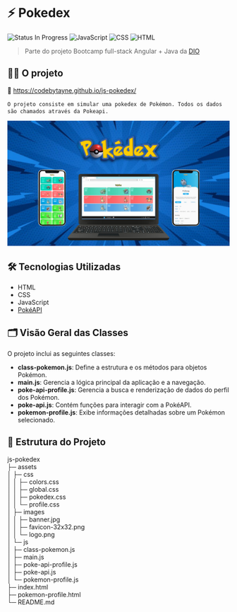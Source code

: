 
# ⚡️ Pokedex
![Status In Progress](https://img.shields.io/badge/status-in_progress-yellow) 
![JavaScript](https://img.shields.io/badge/JavaScript-FFFF00?style=flat&logo=javascript&logoColor=black)
![CSS](https://img.shields.io/badge/CSS-1572B6?style=flat&logo=css3&logoColor=white)
![HTML](https://img.shields.io/badge/HTML-E34F26?style=flat&logo=html5&logoColor=white)


> Parte do projeto Bootcamp full-stack Angular + Java da [DIO](https://web.dio.me/) 

## 👩‍💻 O projeto

🔗 https://codebytayne.github.io/js-pokedex/

    O projeto consiste em simular uma pokedex de Pokémon. Todos os dados são chamados através da Pokeapi.

![Texto alternativo](assets/images/banner.jpg)

## 🛠️ Tecnologias Utilizadas

- HTML
- CSS
- JavaScript 
- [PokéAPI](https://pokeapi.co/)

## 🗂️ Visão Geral das Classes

O projeto inclui as seguintes classes:

- **class-pokemon.js**: Define a estrutura e os métodos para objetos Pokémon.
- **main.js**: Gerencia a lógica principal da aplicação e a navegação.
- **poke-api-profile.js**: Gerencia a busca e renderização de dados do perfil dos Pokémon.
- **poke-api.js**: Contém funções para interagir com a PokéAPI.
- **pokemon-profile.js**: Exibe informações detalhadas sobre um Pokémon selecionado.

## 📂 Estrutura do Projeto

js-pokedex                    
├─ assets                     
│  ├─ css                     
│  │  ├─ colors.css           
│  │  ├─ global.css           
│  │  ├─ pokedex.css          
│  │  └─ profile.css          
│  ├─ images                  
│  │  ├─ banner.jpg           
│  │  ├─ favicon-32x32.png    
│  │  └─ logo.png             
│  └─ js                      
│     ├─ class-pokemon.js     
│     ├─ main.js              
│     ├─ poke-api-profile.js  
│     ├─ poke-api.js          
│     └─ pokemon-profile.js   
├─ index.html                 
├─ pokemon-profile.html       
└─ README.md







